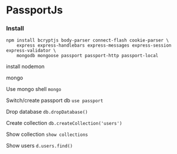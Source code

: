 # PassportJs




### Install 

```
npm install bcryptjs body-parser connect-flash cookie-parser \ 
    express express-handlebars express-messages express-session express-validator \ 
    mongodb mongoose passport passport-http passport-local
```


install nodemon

mongo

Use mongo shell
`mongo`

Switch/create passport db
`use passport`

Drop database
`db.dropDatabase()`

Create collection
`db.createCollection('users')`

Show collection
`show collections`

Show users
`d.users.find()`